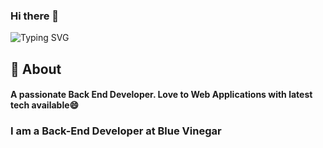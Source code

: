 ### Hi there 👋

![Typing SVG](https://readme-typing-svg.herokuapp.com?font=Architects+Daughter&color=white&size=30&lines=Hey!+It's+Yusoff!+👋;I'm+a+Back+End+Developer)

## 🧐 About

<h4>A passionate Back  End Developer. Love to  Web Applications with latest tech available😄</h4>

### I am a Back-End Developer at Blue Vinegar

